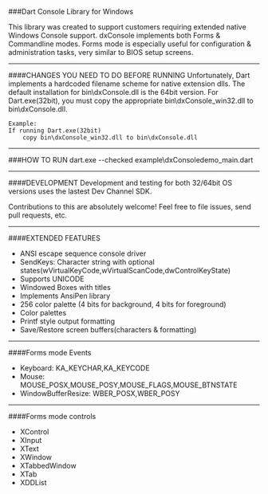 
###Dart Console Library for Windows

This library was created to support customers requiring extended native Windows Console support.
dxConsole implements both Forms & Commandline modes. Forms mode is especially useful for configuration &
administration tasks, very similar to BIOS setup screens.

------------------------------------
####CHANGES YOU NEED TO DO BEFORE RUNNING
Unfortunately, Dart implements a hardcoded filename scheme for native extension dlls. The default installation for bin\dxConsole.dll is the 64bit version.  For Dart.exe(32bit), you must copy the appropriate bin\dxConsole_win32.dll to bin\dxConsole.dll. 
	
	Example:
	If running Dart.exe(32bit)
		copy bin\dxConsole_win32.dll to bin\dxConsole.dll

------------------------------------
###HOW TO RUN
dart.exe --checked  example\dxConsoledemo_main.dart
 
------------------------------------
####DEVELOPMENT
Development and testing for both 32/64bit OS versions uses the lastest Dev Channel SDK.  

Contributions to this are absolutely welcome! Feel free to file issues, send pull requests, etc.
 
------------------------------------
####EXTENDED FEATURES
- ANSI escape sequence console driver
- SendKeys: Character string with optional states(wVirtualKeyCode,wVirtualScanCode,dwControlKeyState)
- Supports UNICODE
- Windowed Boxes with titles
- Implements AnsiPen library
- 256 color palette (4 bits for background, 4 bits for foreground)
- Color palettes
- Printf style output formatting
- Save/Restore screen buffers(characters & formatting)

------------------------------------
####Forms mode Events
- Keyboard: KA_KEYCHAR,KA_KEYCODE
- Mouse: MOUSE_POSX,MOUSE_POSY,MOUSE_FLAGS,MOUSE_BTNSTATE
- WindowBufferResize: WBER_POSX,WBER_POSY

------------------------------------
####Forms mode controls
- XControl
- XInput
- XText
- XWindow
- XTabbedWindow
- XTab
- XDDList
